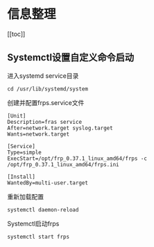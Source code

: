 # 信息整理
[[toc]]


## Systemctl设置自定义命令启动

进入systemd service目录

```shell
cd /usr/lib/systemd/system 
```

创建并配置frps.service文件

```shell
[Unit]
Description=fras service
After=network.target syslog.target
Wants=network.target

[Service]
Type=simple
ExecStart=/opt/frp_0.37.1_linux_amd64/frps -c /opt/frp_0.37.1_linux_amd64/frps.ini

[Install]
WantedBy=multi-user.target
```

重新加载配置

```shell
systemctl daemon-reload
```

Systemctl启动frps

```shell
systemctl start frps
```